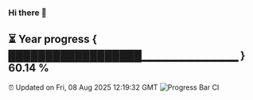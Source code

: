 ### Hi there 👋
⏳ Year progress { ██████████████████▁▁▁▁▁▁▁▁▁▁▁▁ } 60.14 %
---
⏰ Updated on Fri, 08 Aug 2025 12:19:32 GMT
![Progress Bar CI](https://github.com/Moyi321/Moyi321/workflows/Progress%20Bar%20CI/badge.svg)
